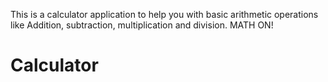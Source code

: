 This is a calculator application to help you with basic arithmetic operations like Addition, subtraction, multiplication and division.
MATH ON!
# Calculator